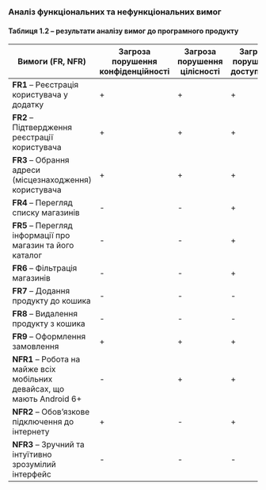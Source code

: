 ### Аналіз функціональних та нефункціональних вимог
#### Таблиця 1.2 – результати аналізу вимог до програмного продукту

| Вимоги (FR, NFR)                | Загроза порушення конфіденційності | Загроза порушення цілісності | Загроза порушення доступності |
|----------------------------------|------------------------------------|-----------------------------|-------------------------------|
| **FR1** – Реєстрація користувача у додатку      | +                                  | +                           | +                             |
| **FR2** – Підтвердження реєстрації користувача | +                                  | +                           | +                             |
| **FR3** – Обрання адреси (місцезнаходження) користувача    | +                                  | +                           | +                             |
| **FR4** – Перегляд списку магазинів | -                                  | -                           | +                             |
| **FR5** – Перегляд інформації про магазин та його каталог  | -                                  | -                           | +                             |
| **FR6** – Фільтрація магазинів    | -                                  | -                           | +                             |
| **FR7** – Додання продукту до кошика       | -                                  | -                           | -                             |
| **FR8** – Видалення продукту з кошика | -                                  | -                           | -                             |
| **FR9** – Оформлення замовлення | +                                  | +                           | +                             |
| **NFR1** – Робота на майже всіх мобільних девайсах, що мають Android 6+       | -                                  | +                           | +                             |
| **NFR2** – Обов’язкове підключення до інтернету      | +                                  | -                           | +                             |
| **NFR3** – Зручний та інтуїтивно зрозумілий інтерфейс | -                                  | -                           | -                             |
